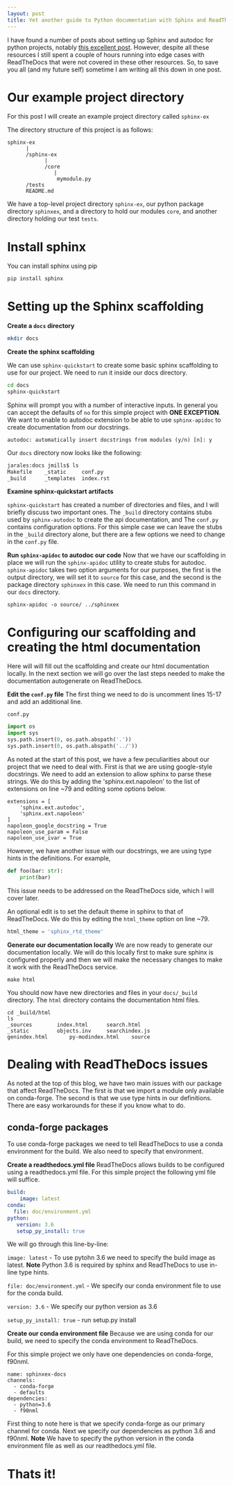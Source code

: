 ```yaml
---
layout: post
title: Yet another guide to Python documentation with Sphinx and ReadTheDocs
---
```


I have found a number of posts about setting up Sphinx and autodoc for python projects, notably [this excellent post](https://samnicholls.net/2016/06/15/how-to-sphinx-readthedocs/). However, despite all these resources I still spent a couple of hours running into edge cases with ReadTheDocs that were not covered in these other resources. So, to save you all (and my future self) sometime I am writing all this down in one post.

# Our example project directory
For this post I will create an example project directory called `sphinx-ex`

The directory structure of this project is as follows:

```
sphinx-ex
      |
      /sphinx-ex
            |
            /core
               |
                mymodule.py
      /tests
      README.md
```

We have a top-level project directory `sphinx-ex`, our python package directory `sphinxex`, and a directory to hold our modules `core`, and another directory holding our test `tests`.

# Install sphinx
You can install sphinx using pip

```bash
pip install sphinx
```

# Setting up the Sphinx scaffolding

**Create a `docs` directory**

```bash
mkdir docs
```


**Create the sphinx scaffolding**

We can use `sphinx-quickstart` to create some basic sphinx scaffolding to use for our project. We need to run it inside our docs directory.

```bash
cd docs
sphinx-quickstart
```

Sphinx will prompt you with a number of interactive inputs. In general you can accept the defaults of `no` for this simple project with **ONE EXCEPTION**. We want to enable to autodoc extension to be able to use `sphinx-apidoc` to create documentation from our docstrings.

```
autodoc: automatically insert docstrings from modules (y/n) [n]: y
```

Our `docs` directory now looks like the following:

```bash
jarales:docs jmills$ ls
Makefile	_static		conf.py
_build		_templates	index.rst
```

**Examine sphinx-quickstart artifacts**

`sphinx-quickstart` has created a number of directories and files, and I will briefly discuss two important ones. The `_build` directory contains stubs used by `sphinx-autodoc` to create the api documentation, and The `conf.py` contains configuration options. For this simple case we can leave the stubs in the `_build` directory alone, but there are a few options we need to change in the `conf.py` file.

**Run `sphinx-apidoc` to autodoc our code**
Now that we have our scaffolding in place we will run the `sphinx-apidoc` utility to create stubs for autodoc. `sphinx-apidoc` takes two option arguments for our purposes, the first is the output directory, we will set it to `source` for this case, and the second is the package directory `sphinxex` in this case. We need to run this command in our `docs` directory.

```
sphinx-apidoc -o source/ ../sphinxex
```

# Configuring our scaffolding and creating the html documentation
Here will will fill out the scaffolding and create our html documentation locally. In the next section we will go over the last steps needed to make the documentation autogenerate on ReadTheDocs.

**Edit the `conf.py` file**
The first thing we need to do is uncomment lines 15-17 and add an additional line.

`conf.py`
```python
import os
import sys
sys.path.insert(0, os.path.abspath('.'))
sys.path.insert(0, os.path.abspath('../'))
```

As noted at the start of this post, we have a few peculiarities about our project that we need to deal with. First is that we are using google-style docstrings. We need to add an extension to allow sphinx to parse these strings. We do this by adding the 'sphinx.ext.napoleon' to the list of extensions on line ~79 and editing some options below.

```
extensions = [
    'sphinx.ext.autodoc',
    'sphinx.ext.napoleon'
]
napoleon_google_docstring = True
napoleon_use_param = False
napoleon_use_ivar = True
```

However, we have another issue with our docstrings, we are using type hints in the definitions. For example,

```python
def foo(bar: str):
    print(bar)
```

This issue needs to be addressed on the ReadTheDocs side, which I will cover later.

An optional edit is to set the default theme in sphinx to that of ReadTheDocs. We do this by editing the `html_theme` option on line ~79.

```python
html_theme = 'sphinx_rtd_theme'
```

**Generate our documentation locally**
We are now ready to generate our documentation locally. We will do this locally first to make sure sphinx is configured properly and then we will make the necessary changes to make it work with the ReadTheDocs service.

```
make html
```

You should now have new directories and files in your `docs/_build` directory. The `html` directory contains the documentation html files.

```
cd _build/html
ls
_sources		index.html		search.html
_static			objects.inv		searchindex.js
genindex.html		py-modindex.html	source
```

# Dealing with ReadTheDocs issues
As noted at the top of this blog, we have two main issues with our package that affect ReadTheDocs. The first is that we import a module only available on conda-forge. The second is that we use type hints in our definitions. There are easy workarounds for these if you know what to do.

## conda-forge packages
To use conda-forge packages we need to tell ReadTheDocs to use a conda environment for the build. We also need to specify that environment.

**Create a readthedocs.yml file**
ReadTheDocs allows builds to be configured using a readthedocs.yml file. For this simple project the following yml file will suffice.

```yml
build:
    image: latest
conda:
  file: doc/environment.yml
python:
   version: 3.6
   setup_py_install: true
```

We will go through this line-by-line:

`image: latest` - To use pytohn 3.6 we need to specify the build image as latest. **Note** Python 3.6 is required by sphinx and ReadTheDocs to use in-line type hints.

`file: doc/environment.yml` - We specify our conda environment file to use for the conda build.

`version: 3.6` - We specify our python version as 3.6

`setup_py_install: true` - run setup.py install

**Create our conda environment file**
Because we are using conda for our build, we need to specify the conda environment to ReadTheDocs.

For this simple project we only have one dependencies on conda-forge, f90nml.

```
name: sphinxex-docs
channels:
  - conda-forge
  - defaults
dependencies:
  - python=3.6
  - f90nml
```

First thing to note here is that we specify conda-forge as our primary channel for conda. Next we specify our dependencies as python 3.6 and f90nml. **Note** We have to specify the python version in the conda environment file as well as our readthedocs.yml file.

# Thats it!